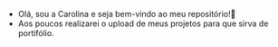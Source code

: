 - Olá, sou a Carolina e seja bem-vindo ao meu repositório!👋 
- Aos poucos realizarei o upload de meus projetos para que sirva de portifólio.
  
<!---
wCarolina/wCarolina is a ✨ special ✨ repository because its `README.md` (this file) appears on your GitHub profile.
You can click the Preview link to take a look at your changes.
--->
